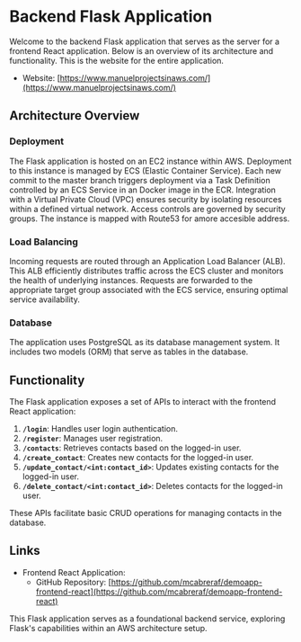 # Backend Flask Application

Welcome to the backend Flask application that serves as the server for a frontend React application. Below is an overview of its architecture and functionality. This is the website for the entire application.

- Website: [https://www.manuelprojectsinaws.com/](https://www.manuelprojectsinaws.com/)

## Architecture Overview

### Deployment

The Flask application is hosted on an EC2 instance within AWS. Deployment to this instance is managed by ECS (Elastic Container Service). Each new commit to the master branch triggers deployment via a Task Definition controlled by an ECS Service in an Docker image in the ECR. Integration with a Virtual Private Cloud (VPC) ensures security by isolating resources within a defined virtual network. Access controls are governed by security groups. The instance is mapped with Route53 for amore accesible address.

### Load Balancing

Incoming requests are routed through an Application Load Balancer (ALB). This ALB efficiently distributes traffic across the ECS cluster and monitors the health of underlying instances. Requests are forwarded to the appropriate target group associated with the ECS service, ensuring optimal service availability.

### Database

The application uses PostgreSQL as its database management system. It includes two models (ORM) that serve as tables in the database.

## Functionality

The Flask application exposes a set of APIs to interact with the frontend React application:

1. **`/login`**: Handles user login authentication.
2. **`/register`**: Manages user registration.
3. **`/contacts`**: Retrieves contacts based on the logged-in user.
4. **`/create_contact`**: Creates new contacts for the logged-in user.
5. **`/update_contact/<int:contact_id>`**: Updates existing contacts for the logged-in user.
6. **`/delete_contact/<int:contact_id>`**: Deletes contacts for the logged-in user.

These APIs facilitate basic CRUD operations for managing contacts in the database.

## Links

- Frontend React Application:
  - GitHub Repository: [https://github.com/mcabreraf/demoapp-frontend-react](https://github.com/mcabreraf/demoapp-frontend-react)
  

This Flask application serves as a foundational backend service, exploring Flask's capabilities within an AWS architecture setup.